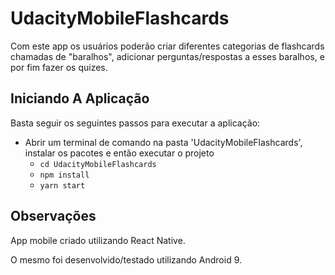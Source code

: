# UdacityMobileFlashcards
Com este app os usuários poderão criar diferentes categorias de flashcards chamadas de "baralhos", adicionar perguntas/respostas a esses baralhos, e por fim fazer os quizes.

## Iniciando A Aplicação

Basta seguir os seguintes passos para executar a aplicação:

* Abrir um terminal de comando na pasta 'UdacityMobileFlashcards', instalar os pacotes e então executar o projeto
    - `cd UdacityMobileFlashcards`
    - `npm install`
    - `yarn start`

## Observações
App mobile criado utilizando React Native.

O mesmo foi desenvolvido/testado utilizando Android 9.
